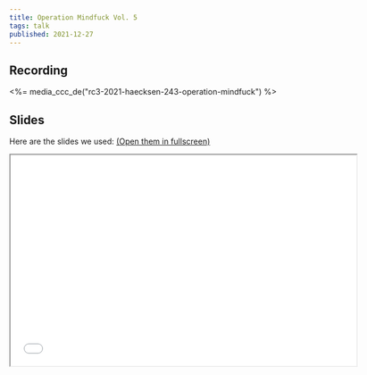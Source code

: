 ```yaml
---
title: Operation Mindfuck Vol. 5
tags: talk
published: 2021-12-27
---
```


## Recording

<%= media_ccc_de("rc3-2021-haecksen-243-operation-mindfuck") %>

## Slides

Here are the slides we used: [(Open them in fullscreen)](slides/)

<iframe src="slides/" width="620" height="378"></iframe>
